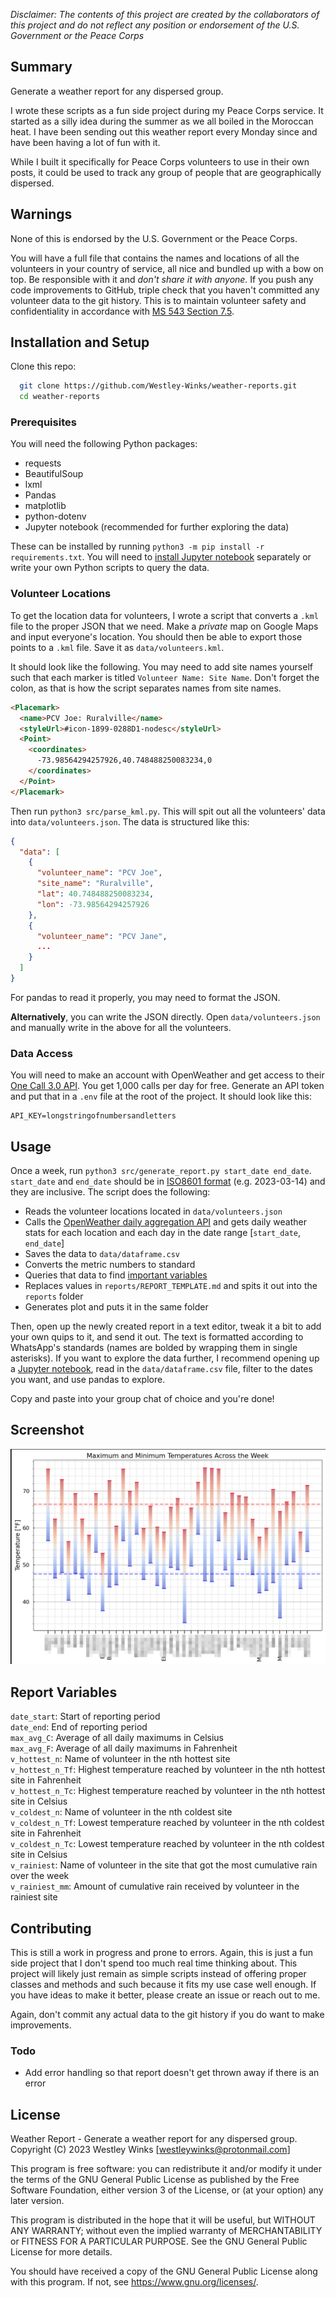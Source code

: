 *Disclaimer: The contents of this project are created by the collaborators of this project and do not reflect any position or endorsement of the U.S. Government or the Peace Corps*

## Summary

Generate a weather report for any dispersed group.

I wrote these scripts as a fun side project during my Peace Corps service. It started as a silly idea during the summer as we all boiled in the Moroccan heat. I have been sending out this weather report every Monday since and have been having a lot of fun with it.

While I built it specifically for Peace Corps volunteers to use in their own posts, it could be used to track any group of people that are geographically dispersed.

## Warnings

None of this is endorsed by the U.S. Government or the Peace Corps.

You will have a full file that contains the names and locations of all the volunteers in your country of service, all nice and bundled up with a bow on top. Be responsible with it and *don't share it with anyone.* If you push any code improvements to GitHub, triple check that you haven't committed any volunteer data to the git history. This is to maintain volunteer safety and confidentiality in accordance with [MS 543 Section 7.5](https://files.peacecorps.gov/documents/MS-543-Policy.pdf).

## Installation and Setup

Clone this repo:

```bash
  git clone https://github.com/Westley-Winks/weather-reports.git
  cd weather-reports
```

### Prerequisites

You will need the following Python packages:

- requests
- BeautifulSoup
- lxml
- Pandas
- matplotlib
- python-dotenv
- Jupyter notebook (recommended for further exploring the data)

These can be installed by running `python3 -m pip install -r requirements.txt`. You will need to [install Jupyter notebook](https://jupyter.org/install) separately or write your own Python scripts to query the data.

### Volunteer Locations

To get the location data for volunteers, I wrote a script that converts a `.kml` file to the proper JSON that we need. Make a *private* map on Google Maps and input everyone's location. You should then be able to export those points to a `.kml` file. Save it as `data/volunteers.kml`.

It should look like the following. You may need to add site names yourself such that each marker is titled `Volunteer Name: Site Name`. Don't forget the colon, as that is how the script separates names from site names.

```html
<Placemark>
  <name>PCV Joe: Ruralville</name>
  <styleUrl>#icon-1899-0288D1-nodesc</styleUrl>
  <Point>
    <coordinates>
      -73.98564294257926,40.748488250083234,0
    </coordinates>
  </Point>
</Placemark>
```

Then run `python3 src/parse_kml.py`. This will spit out all the volunteers' data into `data/volunteers.json`. The data is structured like this:

```json
{
  "data": [
    {
      "volunteer_name": "PCV Joe",
      "site_name": "Ruralville",
      "lat": 40.748488250083234, 
      "lon": -73.98564294257926
    },
    {
      "volunteer_name": "PCV Jane",
      ...
    }
  ]
}
```

For pandas to read it properly, you may need to format the JSON.


**Alternatively**, you can write the JSON directly. Open `data/volunteers.json` and manually write in the above for all the volunteers.

### Data Access

You will need to make an account with OpenWeather and get access to their [One Call 3.0 API](https://openweathermap.org/api/one-call-3#start). You get 1,000 calls per day for free. Generate an API token and put that in a `.env` file at the root of the project. It should look like this:

```text
API_KEY=longstringofnumbersandletters
```

## Usage

Once a week, run `python3 src/generate_report.py start_date end_date`. `start_date` and `end_date` should be in [ISO8601 format](https://en.wikipedia.org/wiki/ISO_8601) (e.g. 2023-03-14) and they are inclusive. The script does the following:

- Reads the volunteer locations located in `data/volunteers.json`
- Calls the [OpenWeather daily aggregation API](https://openweathermap.org/api/one-call-3#history_daily_aggregation) and gets daily weather stats for each location and each day in the date range [`start_date`, `end_date`]
- Saves the data to `data/dataframe.csv`
- Converts the metric numbers to standard
- Queries that data to find [important variables](#report-variables)
- Replaces values in `reports/REPORT_TEMPLATE.md` and spits it out into the `reports` folder
- Generates plot and puts it in the same folder

Then, open up the newly created report in a text editor, tweak it a bit to add your own quips to it, and send it out. The text is formatted according to WhatsApp's standards (names are bolded by wrapping them in single asterisks). If you want to explore the data further, I recommend opening up a [Jupyter notebook](https://jupyter.org/), read in the `data/dataframe.csv` file, filter to the dates you want, and use pandas to explore. 

Copy and paste into your group chat of choice and you're done!

## Screenshot

![Bar chart showing maximum and minimum temperatures of each person.](screenshot.png)

## Report Variables

`date_start`: Start of reporting period  
`date_end`: End of reporting period  
`max_avg_C`: Average of all daily maximums in Celsius  
`max_avg_F`: Average of all daily maximums in Fahrenheit  
`v_hottest_n`: Name of volunteer in the nth hottest site  
`v_hottest_n_Tf`: Highest temperature reached by volunteer in the nth hottest site in Fahrenheit  
`v_hottest_n_Tc`: Highest temperature reached by volunteer in the nth hottest site in Celsius  
`v_coldest_n`: Name of volunteer in the nth coldest site  
`v_coldest_n_Tf`: Lowest temperature reached by volunteer in the nth coldest site in Fahrenheit  
`v_coldest_n_Tc`: Lowest temperature reached by volunteer in the nth coldest site in Celsius  
`v_rainiest`: Name of volunteer in the site that got the most cumulative rain over the week  
`v_rainiest_mm`: Amount of cumulative rain received by volunteer in the rainiest site  

## Contributing

This is still a work in progress and prone to errors. Again, this is just a fun side project that I don't spend too much real time thinking about. This project will likely just remain as simple scripts instead of offering proper classes and methods and such because it fits my use case well enough. If you have ideas to make it better, please create an issue or reach out to me.

Again, don't commit any actual data to the git history if you do want to make improvements.

### Todo

- Add error handling so that report doesn't get thrown away if there is an error

## License

Weather Report - Generate a weather report for any dispersed group.
Copyright (C) 2023 Westley Winks [westleywinks@protonmail.com]

This program is free software: you can redistribute it and/or modify
it under the terms of the GNU General Public License as published by
the Free Software Foundation, either version 3 of the License, or
(at your option) any later version.

This program is distributed in the hope that it will be useful,
but WITHOUT ANY WARRANTY; without even the implied warranty of
MERCHANTABILITY or FITNESS FOR A PARTICULAR PURPOSE.  See the
GNU General Public License for more details.

You should have received a copy of the GNU General Public License
along with this program.  If not, see <https://www.gnu.org/licenses/>.

